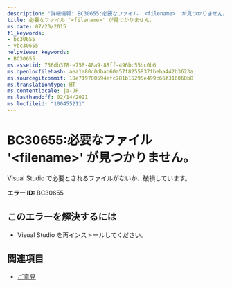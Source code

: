 ```yaml
---
description: "詳細情報: BC30655:必要なファイル '<filename>' が見つかりません。"
title: 必要なファイル '<filename>' が見つかりません。
ms.date: 07/20/2015
f1_keywords:
- bc30655
- vbc30655
helpviewer_keywords:
- BC30655
ms.assetid: 756db378-e758-48a9-88ff-496bc55bc0b6
ms.openlocfilehash: aea1a80c0dbab60a57f8255837fbeba442b3623a
ms.sourcegitcommit: 10e719780594efc781b15295e499c66f316068b8
ms.translationtype: HT
ms.contentlocale: ja-JP
ms.lasthandoff: 02/14/2021
ms.locfileid: "100455211"
---
```

# <a name="bc30655-unable-to-find-required-file-filename"></a>BC30655:必要なファイル '\<filename>' が見つかりません。

Visual Studio で必要とされるファイルがないか、破損しています。

 **エラー ID:** BC30655

## <a name="to-correct-this-error"></a>このエラーを解決するには

- Visual Studio を再インストールしてください。

## <a name="see-also"></a>関連項目

- [ご意見](/visualstudio/ide/feedback-options)
